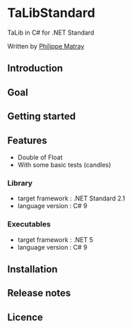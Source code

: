 # TaLibStandard
TaLib in C# for .NET Standard

Written by [Philippe Matray](https://matray.tech)

## Introduction

## Goal

## Getting started

## Features

* Double of Float
* With some basic tests (candles)

### Library

* target framework : .NET Standard 2.1
* language version : C# 9

### Executables

* target framework : .NET 5
* language version : C# 9

## Installation

## Release notes

## Licence